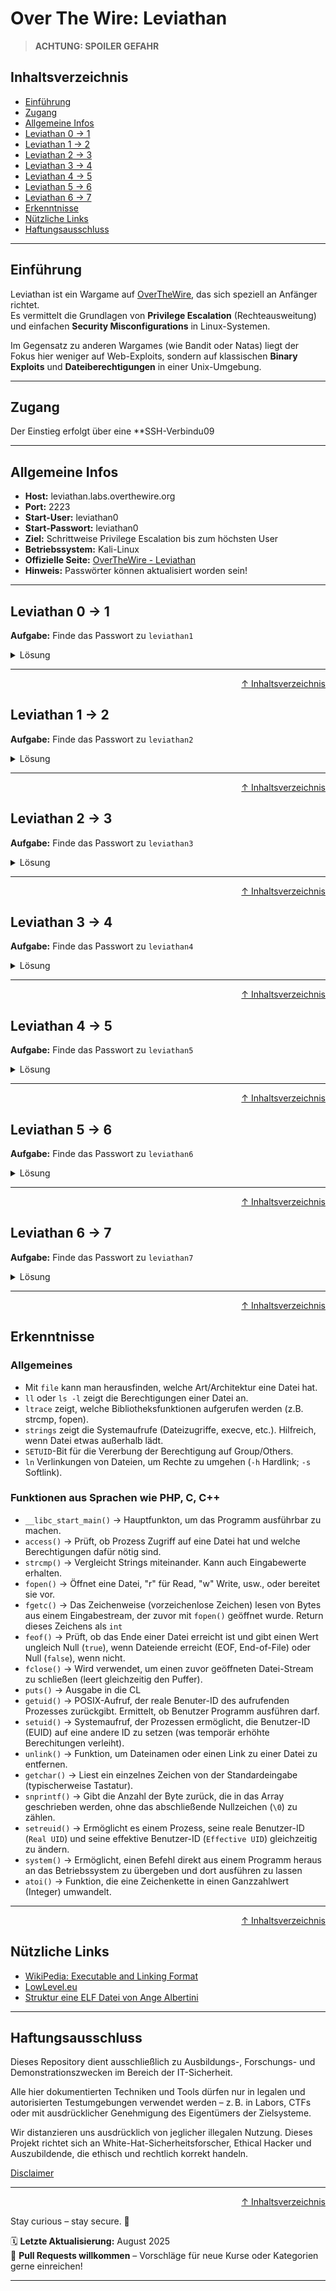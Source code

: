 # Over The Wire: Leviathan

> **ACHTUNG: SPOILER GEFAHR**

## Inhaltsverzeichnis
- [Einführung](#einführung)
- [Zugang](#zugang)
- [Allgemeine Infos](#allgemeine-infos)
- [Leviathan 0 -> 1](#leviathan-0---1)
- [Leviathan 1 -> 2](#leviathan-1---2)
- [Leviathan 2 -> 3](#leviathan-2---3)
- [Leviathan 3 -> 4](#leviathan-3---4)
- [Leviathan 4 -> 5](#leviathan-4---5)
- [Leviathan 5 -> 6](#leviathan-5---6)
- [Leviathan 6 -> 7](#leviathan-6---7)
- [Erkenntnisse](#erkenntnisse)
- [Nützliche Links](#nützliche-links)
- [Haftungsausschluss](#haftungsausschluss)

----

## Einführung
Leviathan ist ein Wargame auf [OverTheWire](https://overthewire.org/wargames/), das sich speziell an Anfänger richtet.  
Es vermittelt die Grundlagen von **Privilege Escalation** (Rechteausweitung) und einfachen **Security Misconfigurations** in Linux-Systemen.  

Im Gegensatz zu anderen Wargames (wie Bandit oder Natas) liegt der Fokus hier weniger auf Web-Exploits, sondern auf klassischen **Binary Exploits** und **Dateiberechtigungen** in einer Unix-Umgebung.  

---

## Zugang
Der Einstieg erfolgt über eine **SSH-Verbindu09

---

## Allgemeine Infos
- **Host:** leviathan.labs.overthewire.org  
- **Port:** 2223  
- **Start-User:** leviathan0
- **Start-Passwort:** leviathan0
- **Ziel:** Schrittweise Privilege Escalation bis zum höchsten User
- **Betriebssystem:** Kali-Linux
- **Offizielle Seite:** [OverTheWire - Leviathan](https://overthewire.org/wargames/leviathan/)
- **Hinweis:** Passwörter können aktualisiert worden sein!

---

## Leviathan 0 -> 1

**Aufgabe:** Finde das Passwort zu `leviathan1`

<details>
    <summary>Lösung</summary>

### Login

Als erstes müssen wir uns über `SSH` mit dem Benutzernamen und Passwort einloggen.
Gib dazu in deinem Terminal folgenden Befehl ein:

```bash
ssh leviathan0@leviathan.labs.overthewire.org -p 2223
```

Nach dem Befehl wirst du gefragt, ob du die Verbindung bestätigen willst. Tippe `yes` ein, um fortzufahren.

![leviathan1 Zugang](/09-practice-labs/ressources/pictures/leviathan1.png)


Erfolgreich eingeloggt, sehen wir die Shell des Users `leviathan0` auf dem Host `@leviathan`.
Damit haben wir nun Zugriff auf die Daten des Users und können uns auf die Suche des Passworts machen.

### Lösung

Gib folgende Befehle ein, um das Passwort für das nächste Level zu erhalten:

```bash
ll           # listet alle Dateien und Verzeichnisse im aktuellen Verzeichnis, in dem sich der User befindet
cd .backup/  # cd wechselt in das Verzeichnis
ll           # listet die Dateien und Verzeichnisse im .backup/-Verzeichnis
cat bookmarks.html | grep passw
```

![leviathan1 Passwort](/09-practice-labs/ressources/pictures/leviathan1b.png)

**Erklärung der Befehle:** 
- `ll`: Verzeichnis auflisten, auch versteckte Dateien/Verzeichnisse, sowie Berechtigungen.
- `cd [PFAD]`: wechselt in den angegebenen Pfad.
- `cat`: "Pager", um Inhalte der Dateien auszugeben (cat = concatenate).

### Passwort
> Das Passwort zu `leviathan1` lautet `3QJ3TgzHDq`.

Speichere das Passwort und beende die `SSH`-Sitzung mit `exit`.


</details>

---

<div align=right>

[↑ Inhaltsverzeichnis](#inhaltsverzeichnis)

</div>

## Leviathan 1 -> 2

**Aufgabe:** Finde das Passwort zu `leviathan2`

<details>
    <summary>Lösung</summary>

### Login

Logge dich nun mit dem User `leviathan1` und dem dazugehörigen Passwort ein.

```bash
ssh leviathan1@leviathan.labs.overthewire.org -p 2223
```


### Lösung

Im Level eingeloggt kannst du dich wieder auf die Suche nach dem Passwort machen.

In deinem `HOME`-Verzeichnis findest du eine `ELF`-Datei.

---

#### Mehr über ELF-Dateien erhältst du hier in diesem kurzen Exkurs:
<details><summary>Exkurs: ELF-Dateien</summary>

### Was ist eine ELF-Datei?
ELF steht für **Executable and Linkable Format**.
Es ist das Standard-Dateiformat für ausführbare Programme, Objektdateien, Shared Libraries und Core Dumps auf Unix-ähnlichen Systemen (Linux, BSD, etc.).

### Aufbau einer ELF-Datei
Eine ELF-Datei besteht aus mehreren Abschnitten:
- **Header**: Enthält grundlegende Infos (Typ, Architektur, Einstiegspunkt).
- **Program Header Table**: Beschreibt, wie Segmente in den Speicher geladen werden.
- **Sections**: Enthalten Code, Daten, Symbole, Strings usw.
- **Section Header Table**: Enthält Metadaten zu den Sections.

### Typische ELF-Typen
- **Executable (ET_EXEC)**: eigenständige Programme.
- **Relocatable (ET_REL)**: Objektdateien zum Linken.
- **Shared Object (ET_DYN)**: Bibliotheken (*.so).
- **Core Dump (ET_CORE)**: Speicherabbild nach einem Absturz.

### Wichtige Tools
- `file <binary>` → zeigt Art (z. B. *ELF 32-bit LSB executable*).  
- `readelf -h <binary>` → listet Header-Infos.  
- `strings <binary>` → zeigt lesbare Zeichenketten.  
- `objdump -d <binary>` → Disassembly des Codes.  

### Warum ist das wichtig?
In CTFs und Wargames wie **Leviathan** sind ELF-Binaries häufig das Ziel.  
Durch Analyse kannst du:
- Hardcodierte Passwörter finden (`strings`, `ltrace`).  
- Das Verhalten des Programms verstehen.  
- SUID-Programme untersuchen, die Privilegien weitergeben.  


***EXKURS ENDE***
</details>
 
 ---

Mit dem Befehl `ll` siehst du nun die Datei `check` und eine ausführliche Information über die Berechtigungen.

```text
-r-sr-x---  1   leviathan2 leviathan1 15084 Aug 13 13:17 check*
```

![Leviathan2 Elf Datei](/09-practice-labs/ressources/pictures/leviathan2.png)


Folgendes ist speziell an dieser Datei:
Das `s` ist der `setuid`-Bit, anstelle eines `x`-Bit. Das bedeutet: Wenn jemand die Datei ausführt, dann läuft sie mit den Rechten von `leviathan2` (Owner). Das kann für eine Privilege Escalation ausgenutzt werden.

**Aufschlüsselung der Berechtigungen:**
- `-r-sr-x---`
    - Das erste Zeichen `-` -> normale Datei (kein Verzeichnis (d), kein Symlink).
    - Danach 9 Berechtigungsstufen: `r-sr-x---`
        - `r-s`
            - `r-s` -> Owner (leviathan2) darf lesen (`r` für read).
            - `s` -> setuid-Bit => vererbt Berechtigung.
        - `r-x` -> Group (leviathan1)
            - Mitglieder der Gruppe durfen lesen und ausführen, aber nicht schreiben.
        - `---` Others (hier keiner)
            - Alle anderen User haben keinerlei Zugriff.
- `leviathan2` -> Owner der Datei
- `leviathan1` -> Gruppe

Du kannst einfach mal die Datei mit `./check` starten und schauen, wie sie sich verhält und was sie dir anzeigt. Probiere es aus, wenn du willst.

Gib im Terminal dazu folgende Befehle ein:

```bash
file check      # Infos über die Datei; bestätigt dir Art/Architektur (z.B. Elf 32-bit LSB executable)
ls -l check     # Berechtigungen der Datei anschauen
ltrace ./check  # zeigt, welche Bibliotheksfunktionen aufgerufen werden (z.B. strcmp, fopen)
```

Vereinfacht gesagt, kannst du mit `ltrace` beobachten, was mit deiner Eingabe passiert.

Gib einfach irgendein Passwort ein.

![Leviathan2 Privilege Escalation](/09-practice-labs/ressources/pictures/leviathan2b.png)

### Privilege Escalation
- `Schritt 1`: Passwort erraten => Eingabe eines x-beliebigen Wortes.
- `Schritt 2`: Die Funktion `strcmp` vergleicht die Eingabe aus `Schritt 1` mit der Eingabe aus dem hardcordierten Vergleichs-String im Binary.
    - wird das Passwort korrekt eingegeben, wird die Datei als `leviathan2` ausgeführt.


### So kommst du ans Passwort

Gib im Terminal nun folgende Befehle ein, nach dem du die Datei `check*` ausgeführt hast.

```bash
# Schritt 1
ltrace ./check  # führt die Datei check aus.
# Sobald ausgeführt, gib folgendes Passwort ein:
sex

whoami          # zeigt dir deinen aktuellen User an.
# Du solltest leviathan1 angezeigt bekommen.

# Schritt 2
# starte nun ./check erneut
./check
# gib das Passwort ein:
sex

# Schritt 3
whoami          # nun solltest du aufgrund der Privilege Escalation leviathan2 sein.

# Passwort auslesen:
cat /etc/leviathan_pass/leviathan2
```

![Leviathan2 Password](/09-practice-labs/ressources/pictures/leviathan2c.png)



### Passwort

Das Passwort "sex" ist nur ein hardcodierter Vergleichs-String im Binary.
Wird er korrekt eingegeben, startet das Programm mit den Rechten von leviathan2.

> Das Passwort zu `leviathan2` lautet `NsN1HwFoyN`. 

Logge dich mit `exit` mehrmals aus, bis du in dem Terminal deiner VM bist.


</details>

---


<div align=right>

[↑ Inhaltsverzeichnis](#inhaltsverzeichnis)

</div>


## Leviathan 2 -> 3

**Aufgabe:** Finde das Passwort zu `leviathan3`

<details>
    <summary>Lösung</summary>

### Login

```bash
ssh -l leviathan2 leviathan.labs.overthewire.org -p 2223
# Anschließend gibst du das Passwort aus der Lösung des letzten Levels ein
```

### Einleitung

In diesem Level liegt der Fokus auf der Eingabeverarbeitung von Programmen.
Das bereitgestellte Binary (`printfile`) wirkt auf den ersten Blick wie ein einfacher Pager, der nur eine Datei anzeigt. Doch beim genaueren Hinsehen (z. B. mit `ltrace` oder `strings`) wird klar, dass das Programm Eingaben nicht neutral behandelt, sondern sie direkt an externe Befehle weiterreicht.

Die Aufgabe besteht also darin, die **Art der Eingabeprüfung** zu verstehen und auszunutzen. Oft ergeben sich dadurch Möglichkeiten wie Command Injection oder die Umgehung von Prüfungen durch Symlinks oder alternative Pfadangaben.

**Kurz gesagt:**
👉 Hier lernst du, wie wichtig es ist, Programme kritisch zu hinterfragen, die Benutzereingaben an Systembefehle weiterreichen – ein häufiger Sicherheitsfehler in der Praxis.

### Lösung

Verschaffe dir mit `ls` oder `ll` einen Überblick über dein `HOME`-Verzeichnis.
Eine Datei namens `printfile` vom User `leviathan3` ist für uns ausführbar. 

![Leviathan3 Home-Verzeichnis](/09-practice-labs/ressources/pictures/leviathan3.png)

Ich habe `file printfile` nicht eingeben, doch kann sagen, dass es auch eine `ELF 32 Bit Executable" Datei ist, wie im Level zuvor.

Führe die Datei aus und finde heraus, wofür sie geeignet ist:

Die Datei nutzt also einen `filename`. Wofür das wohl gut ist.

Versuchen wir direkt die Datei mit dem Passwort auszulesen. Gib dazu folgende Befehle ein:

```bash
./printfile /etc/leviathan_pass/leviathan3
```

Schade! Wir haben keine Vererbung der Berechtigung des Users erhalten, um an das Passwort zu kommen.

![Leviathan3 Datei ausführen](/09-practice-labs/ressources/pictures/leviathan3b.png)

Schauen wir uns das Ganze mit dem `ltrace`-Befehl an und finden heraus, wie das Programm die Benutzereingabe verarbeitet. 
Teste es mit einer Datei deiner Wahl (wir nutzen die `.bashrc`-Datei)

Gib dazu im Terminal folgenden Befehl ein
```bash
ltrace ./printfile .bashrc
```

![Leviathan3 ltrace Befehl mit einer Datei](/09-practice-labs/ressources/pictures/leviathan3c.png)

Das Programm erhält als erstes die Funktions `access()`. Diese Funktion überprüft, ob der Benutzer (hier leviathan2) berechtigt ist, diese Datei auszuführen.
Die UserID wird über `geteuid()` erhalten und später mit `setreuid` neu gesetzt. Außerdem kannst du erkennen, dass das Programm `/bin/cat` gecallt wird, welche die Datei ausgeben soll.

Was passiert, wenn mehr als eine Datei hinzugefügt wird?

Gib im Terminal folgende Befehl ein, damit du mehr als eine Datei ausgibst:

```bash
ltrace ./printfile .bashrc .bash_logout
```

![Leviathan3 zwei Dateien testen](/09-practice-labs/ressources/pictures/leviathan3d.png)

Die Antwort auf die Frage, ob mehr als eine Datei ausgeführt werden kann, lautet also: Nein!

Versuchen wir mal eine Datei auszuführen, die ein Leerzeichen im Dateinamen enthält.
Dazu musst du zuerst einen Ordner im `/tmp/`-Verzeichnis erstellen und anschließend mit `touch` eine Textdatei mit einem Leerzeichen im Namen, also bspw. "test datei.txt" hinzufügen.

***Ich musste das Verzeichnis und die Datei nachträglich erneut erstellen, da ich ein Problem hatte. Lass dich vom nächsten Bild nicht verirren.***

Gib im Terminal folgende Befehle ein, um ein Verzeichnis und eine Datei darin zu erstellen und es mit dem Programm auszugeben:

```bash
mktemp -d   # erstellt ein Verzeichnis im /tmp/, merke dir den Namen des Verzeichnisses
touch /tmp/tmp.VerzeichnisName/"test datei.txt" # erstellt die Datei
ltrace ./printfile /tmp/tmp.VerzeichnisName/"test datei.txt"
```

![Leviathan3 Datei mit Leerzeichen ausführen](/09-practice-labs/ressources/pictures/leviathan3e.png)

Leerzeichen scheint das Programm nicht zu lesen. Wie können wir das nun für uns nutzen, ist die Frage?

Wenn also die `test datei.txt` mit Leerzeichen nach test nicht mehr liest, könnten wir dann nicht eine Datei (z.B. `/etc/leviathan_pass/leviathan3`) mit einer Datei im `/tmp/tmp.VerzeichnisName` verlinken? 

Probierne wir es aus und erstellen einen sogenannten `Softlink` (symbolische Links), die wir eine Verknüpfung auf dem Desktop agieren. Ein Softlink enthält einen Pfad zu einer anderen Datei oder einem Verzeichniss, statt direkt auf die Daten zuzugreifen. Die Funktionsweise ist einfach: Doppelklick auf die Verknüpfung leitet dich systemseitig direkt zur Zieldatei weiter.

Verlinke die `/etc/leviathan_pass/leviathan3`-Datei im `/tmp/tmp.VerzeichnisName`, verändere die Berechtigungen des Verzeichnisses und führe die Datei `test datei.txt` im Anschluss aus.

**Hinweis:** Das Bild zeigt dir den `touch`-Befehl. Den brauchst du nicht erneut eingeben, da du die Datei bereits erstellt hast.

Gib dazu im Terminal folgende Befehle ein:

```bash
ln -s /etc/leviathan_pass/leviathan3 /tmp/tmp.VerzeichnisName/test # erstellt einen Softlink (-s);
ll /tmp/tmp.VerzeichnisName # zeigt eine detaillierte Liste des Verzeichnisses.
chmod 777 /tmp/tmp.VerzeichnisName # ändert die Berechtigungen des gesamten Verzeichnisses in 3x rwx-Bits
./printfile /tmp/tmp.VerzeichnisName/"test datei.txt"   # Aufgrund der Verarbeitung wird nicht "test datei.txt" ausgegeben, sondern die verlinkte Datei "test"
```

![Leviathan3 Datei Link erstellen](/09-practice-labs/ressources/pictures/leviathan3f.png)


</details>

---


<div align=right>

[↑ Inhaltsverzeichnis](#inhaltsverzeichnis)

</div>


## Leviathan 3 -> 4

**Aufgabe:** Finde das Passwort zu `leviathan4`

<details>
    <summary>Lösung</summary>

### Login
```bash
ssh -l leviathan3 leviathan.labs.overthewire.org -p 2223
```

### Einleitung

Auch in diesem Level liegt der Fokus auf der Eingabeverarbeitung von Programmen.
Das bereitgestellte Binary (`level3`) wirkt auf den ersten Blick wie eine einfache Passwort abfrage. Doch beim genaueren Hinsehen (z. B. mit `ltrace` oder `strings`) wird klar, dass das Programm Eingaben nicht neutral behandelt, sondern sie mit einem String vergleicht und bei richtiger Eingabe den Zugang zu einer Shell gewährt.

Die Aufgabe besteht darin, die **Art der Eingabeprüfung** zu verstehen und auszunutzen. Oft ergeben sich dadurch Möglichkeiten wie Command Injection oder die Umgehung von Prüfungen durch Symlinks oder alternative Pfadangaben.

### Lösung

Sobald du dich über die `SSH`-Verbindung eingeloggt hast, kannst du dir mit dem Befehl `ls` oder `ll` einen Überblick über dein `HOME`-Verzeichnis verschaffen.

Darin siehst du eine ausführbare ELF-Datei. Führe sie zunächst normal aus, damit du herausfinden kannst, was das für ein Programm ist.
Im Anschluss führst du das Programm mit dem vorangestellten Befehl `ltrace` aus.

Gib im Terminal folgende Befehle ein:
```bash
ll          # Auflistung des aktuellen Verzeichnisses
./level3    # Ausführbare ELF-Datei; Passwortabfrage
# gib irgendein Passwort ein: unser Beispiel "test"

# Nun mit ltrace:
ltrace ./level3 
# gib auch hier irgendein Passwort ein
```

![Leviathan4 ELF Datei testen](/09-practice-labs/ressources/pictures/leviathan4.png)

Im ersten, normalen Durchlauf des Programms konnten wir nicht viel feststellen. Wir wissen, dass das Programm ein Passwort abfragt. Weil das Passwort falsch war, gibt das Programm die Fehlermeldung `bzzzzzzzzap. WRONG` aus.

Mit `ltrace` hingegen erhalten wir mehr Informationen. 

Das Programm startet mit `ltrace` wie gewohnt und du wirst wieder aufgefordert, ein Passwort einzugeben.
Als erstes startet die Funktion `strcmp("h0no33", "kakaka")`, gefolgt von der CL Ausgabe `fgets(Enter the passwort>)`. Sobald ein Passwort eingegeben wird, wird die erste `strcmp("h0no33", "kakaka")` überschrieben und eine neue `strcmp("test","snlprintf\n")` wird aufgebaut.

Diese erste Funktion hat hier keinerlei Auswirkungen und ist nicht von großer Bedeutung, da die zweite Funktion die Eingabe des Passworts testet.

Das heißt, unsere Eingabe mit dem Beispiel "test" war nicht erfolgreich, weil die Funktion `strcmp` den Wert "test" mit dem Wert "snlprintf" vergleicht und feststellt, dass sie nicht gleich sind.

**Wie kannst du das für dich nutzen?**

Da die Eingabe mit der zweiten Funktion strcmp und dem String "snlprint" verglichen wird, geben wir mal das Wort "snlprint" ein (ohne Anführungszeichen) und schauen, was passiert.

Gib im Terminal folgenden Befehl ein:
```bash
ltrace ./level3
# anschließend: snlprintf
```

Wir haben eine Shell! Das heißt, dass unsere Eingabe mit der hart gecodeten `strcmp`-Wert "snlprint" vergleichen wird. Und da wir dem Programm sagen, dass unser Passwort auch `snlprint` ist, erhalten wir dadurch eine Verbindung zur Shell.

Das heißt, wir sind aus der `SSH`-Verbindung "ausgebrochen" und haben einen neuen Zugang außerhalb dieser erhalten.

Führe das Programm in der Shell nun erneut aus. Dies bringt das System durcheinander und du erhältst eine `Privilege Escalation`.

Gib im Terminal folgende Befehle ein, um an das Passwort zu kommen:
```bash
# weiter in der Shell von der ersten Privilege Escalation
./level3
# Passwort: snlprint

whoami  # optional: zeigt, dass du beim zweiten Lauf die PE als User leviathan4 erreicht hast.
cat /etc/leviathan_pass/leviathan4
```

Du solltest das Passwort über die Privilege Escalation nun erhalten und kannst anschließend die Shell-Sitzungen beenden.
Dazu musst du mehrmals den Befehl `exit` eingeben.

![Leviathan4 ELF Datei testen](/09-practice-labs/ressources/pictures/leviathan4b.png)

### Infografik

```text

    erste SSH-Sitzung durch Login des User leviathan3
                        |
                        V
    1. Ausführen des Programms "level3"
    erste Privilege Escalation durch richtiges Passwort
    => Ausbruch aus SSH-Situng in Shell von levithan3
                        |
                        V
    2. Ausführen des Programms "level3" in der Shell
    von Leviathan 3 mit dem gleichen Passwort.
    => Ausbruch aus Shell von leviathan3 in die Shell
    von leviathan4
``` 



</details>

---


<div align=right>

[↑ Inhaltsverzeichnis](#inhaltsverzeichnis)

</div>


## Leviathan 4 -> 5

**Aufgabe:** Finde das Passwort zu `leviathan5`

<details>
    <summary>Lösung</summary>

### Einleitung

Auch in diesem Level liegt der Fokus auf der Eingabeverarbeitung von Programmen. In einem Verzeichnis findest du das Programm `bin*`. Das `*` zeigt an, dass du es eine ausführbare Datei ist. Auch wieder eine ELF.

### Lösung

Liste die Dateien und Verzeichnisse in deinem `HOME`-Verzeichnis mit dem Befehl `ll` auf, da es eine verstecktes Verzeichnis gibt.
Wechsle mit `cd .trash/` in das Verzeichnis und liste hier erneut auf, was in diese Verzeichnis ist.

Du sist eine ausführbare Datei namens `bin`.
Sobald du das Programm ausführt, erhältst du eine lange binäre Zahlenreihe.

Diese Zahlenreihe hat sicher eine versteckte Botschaft. Nun gilt es, dieses Nachricht in eine für uns menschen lesbare Sprache zu bringen. 

Dafür gibt es mehrere Möglichkeiten. Du könntest ein `Python`-Script schreiben, dass die binären Zahlenfolge in das `ASCII`-Format bringt.
Das Programm `perl` nutzen, auf einer Webseite das binären Zahlenformat in ASCII umwandeln oder die Umrechnung selbst ausrechnen.

Ich zeige dir wie du an Passwort kommst mit einer Internetseite und einmal mit perl.

### Einfachste Methode: Internetseite

Gib im Terminal folgenden Befehl ein, um das Programm zu starten. Gehe dann anschließend auf die Suchmaschine deiner Wahl und suche nach Möglichkeiten, wie du `Binärzahlen` in `ASCII` umwandeln kannst.

Gesamte Befehl, als wärst du frisch eingeloggt:
```bash
ll          # listet dein Home-Verzeichnis auf
cd .trash/  # wechselt in das Verzeichnis
ll          # listet das Verzeichnis auf, in das du gewechselt bist
./bin       # führt das Programm aus

file bin     #optional
ltrace ./bin #optional
```

![Leviathan5 bin-Datei ausführen](/09-practice-labs/ressources/pictures/leviathan5.png)

Kopiere die binäre Zahlenfolge und suche im Internet nach `binary to ascii`. Du solltest schnell fündig werden. Wähle eine Webseite aus und kopiere den Inhalt deiner Zwischenablage in das Eingabefeld und konvertiere sie in das ASCII-Format.

![Leviathan5 bin-Datei ausführen](/09-practice-labs/ressources/pictures/leviathan5b.png)


### Methode mit dem Befehl perl

Die zweite Möglichkeit beinhaltet das Programm `perl`.
Kopiere die binäre Zahlenfolge.

Gib anschließend im Terminal folgenden Befehl ein und achte darauf, dass du die Leerzeichen zwischen den binären Blöcken entfernst:


```bash
echo 01100100HierWeiterDeineZahlenfolge | perl -lpe '$_=pack"B*",$_'
```

**Erklärung des Befehls:**
- `echo 010101`: echo des binären Zahlenformats.
- `|`: Pipen eines anderen Befehls, der an echo angestellt wird.
- `perl`: startet den Perl-Interpreter.
    - `-l`: aktiviert ***line-end-processing***:
        - Entfernt automatisch `\n` am Ende der Eingabezeilen.
        - Hängt nach de rVerarbeitung wieder ein `\n` ab die Ausgabe dran.
    - `-p`: bedeutet ***read-process-print loop***
        - Perl liest jede Eingabzeile in die spezielle Variable `$_`,
        - führt den angegeben Code darauf aus und
        - gibt das Ergebnis automatisch wieder aus.
    - `-e`: führt den angegebenen Perl-Code direkt aus (kein Skript nötig).
    - `$_=pack"B*",$_`:
        - `$_`: Standardvariable in Perl, in der jede Eingabzeile steckt.
        - `pack`: wandlet Daten nach einem bestimmten Template in Binär-/Textform um.
        - `"B*"`: Template für pack. Bedeutet:
            - interpretiere die Eingabe als **Bit-String**, bei dem das **höchstwertige Bit zuerst** gelesen wird (im Gegensatz zu `"b*"`).
            - Beispiel: `"01000001"` wird als **ASCII-Code 65** interpretiert.
        - `$_=`: überscreibt die Eingabezeile mit der konvertierten Zeichenfolge.


![Leviathan5 bin-Datei ausführen](/09-practice-labs/ressources/pictures/leviathan5c.png)



</details>

---


<div align=right>

[↑ Inhaltsverzeichnis](#inhaltsverzeichnis)

</div>


## Leviathan 5 -> 6

**Aufgabe:** Finde das Passwort zu `leviathan6`

<details>
    <summary>Lösung</summary>

### Einleitung

Auch in diesem Level liegt der Fokus auf der Eingabeverarbeitung von Programmen. In einem Verzeichnis findest du das Programm `leviathan5*`. Das `*` zeigt an, dass du es eine ausführbare Datei ist.

Das Programm sucht nach der Datei `/tmp/file.log` im `/tmp/`-Verzeichnis. Wenn du die Datei ausführst, dann erhältst du die Fehlermeldung, dass die Datei im angegeben Pfad nicht gefunden werden konnte.

Es genügt wohl nicht, nur eine Datei anzulegen und diese mit dem Programm auszuführen. Der Befehl `ltrace` gibt uns Aufschluss darüber, welche Befehle und Funktionen das Programm verarbeitet. Vielleicht kannst du dir daraus etwas herleiten, um eine Privilege Escalation hervorzurufen.

Mit dem `ltrace`-Befehl habe ich bspw. erfahren, dass das Programm folgendermaßen funktioniert:
- `__libc_start_main()` -> Hauptfunkton, um das Programm ausführbar zu machen.
- `fopen("/tmp/file.log", "r")` -> Öffnet die Datei im Verzeichnis, im `read`-Modus.
- `fgetc()` -> Das Zeichenweise (vorzeichenlose Zeichen) lesen von Bytes aus einem Eingabestream, der zuvor mit `fopen()` geöffnet wurde. Return dieses Zeichens als `int`
- `feof()` -> prüft, ob das Ende einer Datei erreicht ist und gibt einen Wert ungleich Null (`true`), wenn Dateiende erreicht (EOF, End-of-File) oder Null (`false`), wenn nicht.
- `fclose()` -> wird verwendet, um einen zuvor geöffneten Datei-Stream zu schließen (leert gleichzeitig den Puffer).
- `getuid()` -> POSIX-Aufruf, der reale Benuter-ID des aufrufenden Prozesses zurückgibt. Ermittelt, ob Benutzer Programm ausführen darf.
- `setuid()` -> Systemaufruf, der Prozessen ermöglicht, die Benutzer-ID (EUID) auf eine andere ID zu setzen (was temporär erhöhte Berechitungen verleiht).
- `unlink()` -> Funktion, um Dateinamen oder einen Link zu einer Datei zu entfernen.


> **Tipp:** Mit `touch` erstellst du eine Datei, ohne sie sofort zu öffnen wie bspw. dem `nano`-Editor.

Die Funktion `unlink()` klingt interessant. 

Was ist, wenn du die Datei `/etc/leviathan_pass/leviathan6` mit dem gesuchten Dateinamen verlinkst? 

### Lösung

Gib im Terminal folgende Befehle ein, um an das Passwort zu kommen:

```bash

ll                  # listet das Verzeichnis aus, in dem du bist (wir starten im Home-Verzeichnis)
./leviathan5        # startet das Programm normal, ohne die Datei /tmp/file.log => Fehler!
ltrace ./leviathan5 # Startet das Programm mit dem ltrace Befehl
touch /tmp/file.log # erstellt die Datei file.log im /tmp/-Verzeichnis

ltrace ./leviathan6 /tmp/file.log   # startet das Programm mit ltrace und der Datei
# Die Datei wird im Anschluss gelöscht!
```

![Leviathan6 Programm erkunden](/09-practice-labs/ressources/pictures/leviathan6.png)

Die Datei ist nun gelöscht, doch wir haben eine Menge an Informationen erhalten, die du bereits vorab in der Einleitung erfahren konntest.

Verlinke die Datei `/etc/leviathan_pass/leviathan6` mit der gesuchten File aus dem Programm. Schau im Anschluss nach, ob die Datei verlinkt wurde:

```bash
ln -s /etc/leviathan_pass/leviathan6 /tmp/file.log
ll /tmp/file.log
```

![Leviathan6 Passwort-Datei verlinken](/09-practice-labs/ressources/pictures/leviathan6b.png)

![Leviathan6 File auflisten](/09-practice-labs/ressources/pictures/leviathan6c.png)

Die Datei ist erfoglreich verlinkt worden. Probiere die Datei mit dem Programm auszuführen und schau, was passiert.

Gib dazu folgenden Befehl im Termianl ein:

```bash
./leviathan5 /tmp/file.log
```

![Leviathan6 Passwort](/09-practice-labs/ressources/pictures/leviathan6d.png)

Herzlichen Glückwunsch! Der String, der dir ausgegeben wurde, ist das Passwort für `leviathan6`. Du kannst mit `exit` die Verbindung trennen und mit dem nächsten Level weitermachen. 

</details>

---


<div align=right>

[↑ Inhaltsverzeichnis](#inhaltsverzeichnis)

</div>


## Leviathan 6 -> 7

**Aufgabe:** Finde das Passwort zu `leviathan7`

<details>
    <summary>Lösung</summary>

</details>

---


<div align=right>

[↑ Inhaltsverzeichnis](#inhaltsverzeichnis)

</div>


## Erkenntnisse

### Allgemeines
- Mit `file` kann man herausfinden, welche Art/Architektur eine Datei hat.
- `ll` oder `ls -l` zeigt die Berechtigungen einer Datei an.
- `ltrace` zeigt, welche Bibliotheksfunktionen aufgerufen werden (z.B. strcmp, fopen).
- `strings` zeigt die Systemaufrufe (Dateizugriffe, execve, etc.). Hilfreich, wenn Datei etwas außerhalb lädt.
- `SETUID`-Bit für die Vererbung der Berechtigung auf Group/Others.
- `ln` Verlinkungen von Dateien, um Rechte zu umgehen (`-h` Hardlink; `-s` Softlink).

### Funktionen aus Sprachen wie PHP, C, C++
- `__libc_start_main()` -> Hauptfunkton, um das Programm ausführbar zu machen.
- `access()` -> Prüft, ob Prozess Zugriff auf eine Datei hat und welche Berechtigungen dafür nötig sind.
- `strcmp()` -> Vergleicht Strings miteinander. Kann auch Eingabewerte erhalten.
- `fopen()` -> Öffnet eine Datei, "r" für Read, "w" Write, usw., oder bereitet sie vor.
- `fgetc()` -> Das Zeichenweise (vorzeichenlose Zeichen) lesen von Bytes aus einem Eingabestream, der zuvor mit `fopen()` geöffnet wurde. Return dieses Zeichens als `int`
- `feof()` -> Prüft, ob das Ende einer Datei erreicht ist und gibt einen Wert ungleich Null (`true`), wenn Dateiende erreicht (EOF, End-of-File) oder Null (`false`), wenn nicht.
- `fclose()` -> Wird verwendet, um einen zuvor geöffneten Datei-Stream zu schließen (leert gleichzeitig den Puffer).
- `puts()` -> Ausgabe in die CL
- `getuid()` -> POSIX-Aufruf, der reale Benuter-ID des aufrufenden Prozesses zurückgibt. Ermittelt, ob Benutzer Programm ausführen darf.
- `setuid()` -> Systemaufruf, der Prozessen ermöglicht, die Benutzer-ID (EUID) auf eine andere ID zu setzen (was temporär erhöhte Berechitungen verleiht).
- `unlink()` -> Funktion, um Dateinamen oder einen Link zu einer Datei zu entfernen.
- `getchar()` -> Liest ein einzelnes Zeichen von der Standardeingabe (typischerweise Tastatur).
- `snprintf()` -> Gibt die Anzahl der Byte zurück, die in das Array geschrieben werden, ohne das abschließende Nullzeichen (`\0`) zu zählen.
- `setreuid()` -> Ermöglicht es einem Prozess, seine reale Benutzer-ID (`Real UID`) und seine effektive Benutzer-ID (`Effective UID`) gleichzeitig zu ändern.
- `system()` -> Ermöglicht, einen Befehl direkt aus einem Programm heraus an das Betriebssystem zu übergeben und dort ausführen zu lassen
- `atoi()` -> Funktion, die eine Zeichenkette in einen Ganzzahlwert (Integer) umwandelt.
---


<div align=right>

[↑ Inhaltsverzeichnis](#inhaltsverzeichnis)

</div>


## Nützliche Links
- [WikiPedia: Executable and Linking Format](https://de.wikipedia.org/wiki/Executable_and_Linking_Format)
- [LowLevel.eu](https://www.lowlevel.eu/wiki/ELF-Tutorial)
- [Struktur eine ELF Datei von Ange Albertini](https://en.wikipedia.org/wiki/Executable_and_Linkable_Format#/media/File:ELF_Executable_and_Linkable_Format_diagram_by_Ange_Albertini.png)

---

## Haftungsausschluss

Dieses Repository dient ausschließlich zu Ausbildungs-, Forschungs- und Demonstrationszwecken im Bereich der IT-Sicherheit.

Alle hier dokumentierten Techniken und Tools dürfen nur in legalen und autorisierten Testumgebungen verwendet werden – z. B. in Labors, CTFs oder mit ausdrücklicher Genehmigung des Eigentümers der Zielsysteme.

Wir distanzieren uns ausdrücklich von jeglicher illegalen Nutzung.
Dieses Projekt richtet sich an White-Hat-Sicherheitsforscher, Ethical Hacker und Auszubildende, die ethisch und rechtlich korrekt handeln.

[Disclaimer](/00-disclaimer/disclaimer.md)

--- 

<div align=right>

[↑ Inhaltsverzeichnis](#inhaltsverzeichnis)

</div>

Stay curious – stay secure. 🔐

🗓️ **Letzte Aktualisierung:** August 2025  
🤝 **Pull Requests willkommen** – Vorschläge für neue Kurse oder Kategorien gerne einreichen!

---
